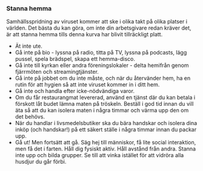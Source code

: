 ### Stanna hemma 

Samhällsspridning av viruset kommer att ske i olika takt på olika platser i världen. Det bästa du kan göra, om inte din arbetsgivare redan kräver det, är att stanna hemma tills denna kurva har blivit tillräckligt platt. 

- Ät inte ute. 
- Gå inte på bio - lyssna på radio, titta på TV, lyssna på podcasts, lägg pussel, spela brädspel, skapa ett hemma-disco. 
- Gå inte till kyrkan eller andra föreningslokaler - delta hemifrån genom fjärrmöten och streamingtjänster. 
- Gå inte på jobbet om du inte måste, och när du återvänder hem, ha en rutin för att hygien så att inte viruset kommer in i ditt hem. 
- Gå inte och handla efter icke-nödvändiga varor. 
- Om du får restaurangmat levererad, använd en tjänst där du kan betala i förskott låt budet lämna maten på tröskeln. Beställ i god tid innan du vill äta så att du kan isolera maten i några timmar och värma upp den om det behövs. 
- När du handlar i livsmedelsbutiker ska du bära handskar och isolera dina inköp (och handskar!) på ett säkert ställe i några timmar innan du packar upp. 
- Gå ut! Men fortsätt att gå. Säg hej till människor, få lite social interaktion, men få det i farten. Håll dig fysiskt aktiv. Håll avstånd från andra. Stanna inte upp och bilda grupper. Se till att vinka istället för att vidröra alla husdjur du går förbi.
